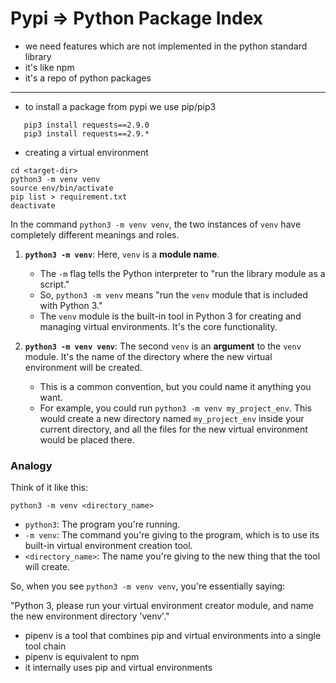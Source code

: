 # Pypi => Python Package Index

- we need features which are not implemented in the python standard library
- it's like npm
- it's a repo of python packages

---
- to install a package from pypi we use pip/pip3
```
   pip3 install requests==2.9.0
   pip3 install requests==2.9.*
```

- creating a virtual environment
```
cd <target-dir>
python3 -m venv venv 
source env/bin/activate
pip list > requirement.txt
deactivate
```

In the command `python3 -m venv venv`, the two instances of `venv` have completely different meanings and roles.

1.  **`python3 -m venv`**: Here, `venv` is a **module name**.
    * The `-m` flag tells the Python interpreter to "run the library module as a script."
    * So, `python3 -m venv` means "run the `venv` module that is included with Python 3."
    * The `venv` module is the built-in tool in Python 3 for creating and managing virtual environments. It's the core functionality.

2.  **`python3 -m venv venv`**: The second `venv` is an **argument** to the `venv` module. It's the name of the directory where the new virtual environment will be created.
    * This is a common convention, but you could name it anything you want.
    * For example, you could run `python3 -m venv my_project_env`. This would create a new directory named `my_project_env` inside your current directory, and all the files for the new virtual environment would be placed there.

### **Analogy**

Think of it like this:

`python3 -m venv <directory_name>`

* `python3`: The program you're running.
* `-m venv`: The command you're giving to the program, which is to use its built-in virtual environment creation tool.
* `<directory_name>`: The name you're giving to the new thing that the tool will create.

So, when you see `python3 -m venv venv`, you're essentially saying:

"Python 3, please run your virtual environment creator module, and name the new environment directory 'venv'."

- pipenv is a tool that combines pip and virtual environments into a single tool chain
- pipenv is equivalent to npm
- it internally uses pip and virtual environments
